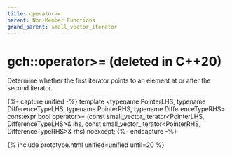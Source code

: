 ```yaml
---
title: operator>=
parent: Non-Member Functions
grand_parent: small_vector_iterator
---
```


# gch::operator>= <span class="title-annotation">(deleted in C++20)</span>

Determine whether the first iterator points to an element at or after the second iterator.

{%- capture unified -%}
template <typename PointerLHS, typename DifferenceTypeLHS,
          typename PointerRHS, typename DifferenceTypeRHS>
constexpr
bool
operator>= (const small_vector_iterator<PointerLHS, DifferenceTypeLHS>& lhs,
            const small_vector_iterator<PointerRHS, DifferenceTypeRHS>& rhs)
  noexcept;
{%- endcapture -%}

{% include prototype.html unified=unified until=20 %}

